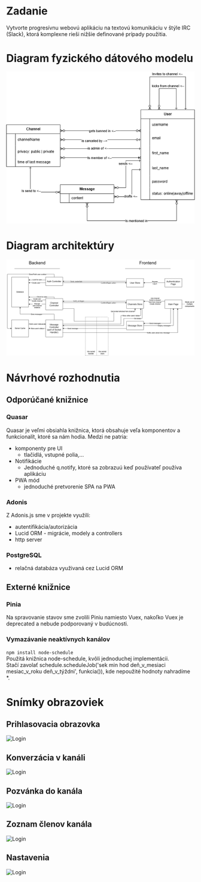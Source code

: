 # Zadanie
Vytvorte progresívnu webovú aplikáciu na textovú komunikáciu v štýle IRC (Slack), ktorá komplexne rieši nižšie definované prípady použitia.
# Diagram fyzického dátového modelu
![Diagram fyzického dátového modelu](/final_uml.png)
# Diagram architektúry
![Diagram architektúry](/archictecture_diagram.png)
# Návrhové rozhodnutia
## Odporúčané knižnice
### Quasar
Quasar je veľmi obsiahla knižnica, ktorá obsahuje veľa komponentov a funkcionalít, ktoré sa nám hodia. Medzi ne patria:
* komponenty pre UI
  * tlačidlá, vstupné polia,...
* Notifikácie
  * Jednoduché q.notify, ktoré sa zobrazuú keď používateľ používa aplikáciu
* PWA mód
  * jednoduché pretvorenie SPA na PWA
### Adonis
Z Adonis.js sme v projekte využili:
* autentifikácia/autorizácia
* Lucid ORM - migrácie, modely a controllers
* http server
### PostgreSQL
* relačná databáza využivaná cez Lucid ORM
## Externé knižnice
### Pinia
Na spravovanie stavov sme zvolili Piniu namiesto Vuex, nakoľko Vuex je deprecated a nebude podporovaný v budúcnosti.
### Vymazávanie neaktívnych kanálov
```npm install node-schedule```  
Použitá knižnica node-schedule, kvôli jednoduchej implementácii.  
Stačí zavolať schedule.scheduleJob('sek min hod deň_v_mesiaci mesiac_v_roku deň_v_týždni', funkcia()), kde nepoužité hodnoty nahradíme *.
# Snímky obrazoviek
## Prihlasovacia obrazovka
![Login](/screenshots/login.png)
## Konverzácia v kanáli
![Login](/screenshots/chatting.png)
## Pozvánka do kanála
![Login](/screenshots/invite.png)
## Zoznam členov kanála
![Login](/screenshots/members.png)
## Nastavenia
![Login](/screenshots/settings.png)